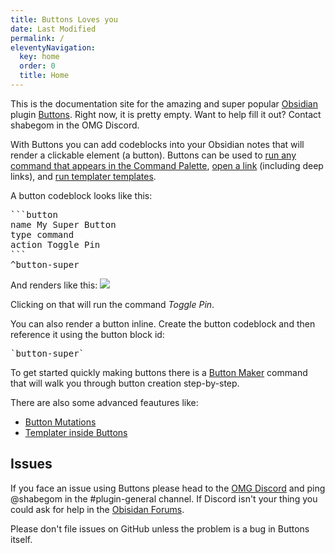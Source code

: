 ```yaml
---
title: Buttons Loves you
date: Last Modified
permalink: /
eleventyNavigation:
  key: home
  order: 0
  title: Home
---
```


This is the documentation site for the amazing and super popular [Obsidian](https://obisidian.md) plugin [Buttons](https://github.com/shabegom/buttons).
Right now, it is pretty empty. Want to help fill it out? Contact shabegom in the OMG Discord.

With Buttons you can add codeblocks into your Obsidian notes that will render a clickable element (a button). Buttons can be used to [run any command that appears in the Command Palette](/usage/types/command), [open a link](/usage/types/link) (including deep links), and [run templater templates](/usage/types/template).

A button codeblock looks like this:

<pre>
```button
name My Super Button
type command
action Toggle Pin
```
^button-super
</pre>

And renders like this:
![](/content/images/button-example.png)

Clicking on that will run the command _Toggle Pin_.  

You can also render a button inline. Create the button codeblock and then reference it using the button block id: 
<pre>
`button-super`
</pre>

To get started quickly making buttons there is a [Button Maker](/maker) command that will walk you through button creation step-by-step.

There are also some advanced feautures like:
- [Button Mutations](/usage/mutations)
- [Templater inside Buttons](/templater)


## Issues

If you face an issue using Buttons please head to the [OMG Discord](https://discord.com/invite/obsidianmd) and ping @shabegom in the #plugin-general channel. If Discord isn't your thing you could ask for help in the [Obisidan Forums](https://forum.obsidian.md/).

Please don't file issues on GitHub unless the problem is a bug in Buttons itself.
